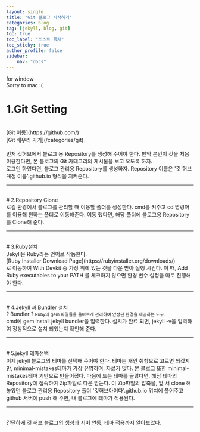 ```yaml
---
layout: single
title: "Git 블로그 시작하기"
categories: blog
tag: [jekyll, blog, git]
toc: true
toc_label: "포스트 목차"
toc_sticky: true
author_profile: false
sidebar:
    nav: "docs"
---
```

<span>for window</span>  
Sorry to mac :(
<br>
# 1.Git Setting  
<br>  
[Git 이동](https://github.com/)  
<br>
[Git 배우러 가기](/categories/git)
<br>  
<br>
먼저 깃허브에서 블로그 용 Repository를 생성해 주어야 한다.  
만약 본인이 깃을 처음 이용한다면,  
본 블로그의 Git 카테고리의 게시물을 보고 오도록 하자.  
<br>
로그인 하였다면,  
블로그 관리용 Repository를 생성하자.  
Repository 이름은  
<span>'깃 허브 계정 이름'.github.io</span>     
형식을 지켜준다.  
<br>

<hr>

<br>
# 2.Repository Clone
<br>  
로컬 환경에서 블로그를 관리할 때 이용할 폴더를 생성한다.  
cmd를 켜주고 cd 명령어를 이용해 원하는 폴더로 이동해준다.  
이동 했다면, 해당 폴더에 블로그용 Repository를 Clone해 준다.  
<br>  

<hr>

<br>
# 3.Ruby설치
<br>
Jekyll은 Ruby라는 언어로 작동한다. 
<br>  
[Ruby Installer Download Page](https://rubyinstaller.org/downloads/)  
<br>
로 이동하여 <span>With Devkit</span> 중 가장 위에 있는 것을  
다운 받아 실행 시킨다. 이 때,    
<span>Add Ruby executables to your PATH</span> 를 체크하지 않으면  
환경 변수 설정을 따로 진행해야 한다.  
<br>

<hr>

<br>
# 4.Jekyll 과 Bundler 설치
<br>  
<span>? Bundler ?</span>  
<small>Ruby의 gem 파일들을 올바르게 관리하여 안정된 환경을 제공하는 도구.</small>  
<br>  
cmd에 <span>gem install jekyll bundler</span>을 입력한다.  
설치가 완료 되면, <span>jekyll -v</span>을 입력하여  
정상적으로 설치 되었는지 확인해 준다.  
<br>
<hr>
<br>
# 5.jekyll 테마선택  
<br>
이제 jekyll 블로그의 테마를 선택해 주어야 한다.  
테마는 개인 취향으로 고르면 되겠지만,  
<span>minimal-mistakes</span>테마가 가장 유명하며, 자료가 많다.  
본 블로그 또한 <span>minimal-mistakes</span>테마 기반으로 만들어졌다.  
마음에 드는 테마를 골랐다면, 해당 테마의 Repository에 접속하여  
Zip파일로 다운 받는다.  
이 Zip파일의 압축을, 앞 서 clone 해 놓았던 블로그 관리용  
Repository 폴더 '깃허브아이다'.github.io 위치에 풀어주고  
github 서버에 push 해 주면, 내 블로그에 테마가 적용된다.  
<br>
<hr>
<br>
간단하게 깃 허브 블로그의 생성과 서버 연동,  
테마 적용까지 알아보았다.  